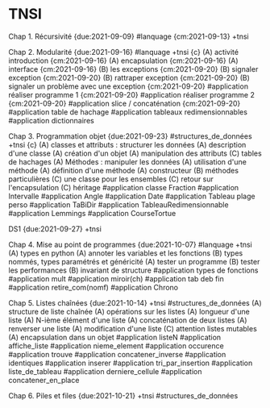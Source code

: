 # TNSI

Chap 1. Récursivité {due:2021-09-09} #lanquage {cm:2021-09-13} +tnsi

Chap 2. Modularité {due:2021-09-16} #lanquage +tnsi   {c}
    (A) activité introduction  {cm:2021-09-16}
    (A) encapsulation {cm:2021-09-16}
    (A) interface {cm:2021-09-16}
    (B) les exceptions {cm:2021-09-20}
    (B) signaler exception {cm:2021-09-20}
    (B) rattraper exception {cm:2021-09-20}
    (B) signaler un problème avec une exception  {cm:2021-09-20}
    #application réaliser programme 1 {cm:2021-09-20}
    #application réaliser programme 2 {cm:2021-09-20}
    #application slice / concaténation {cm:2021-09-20}
    #application table de hachage
    #application tableaux redimensionnables
    #application dictionnaires

Chap 3. Programmation objet {due:2021-09-23} #structures_de_données  +tnsi  {c}
    (A) classes et attributs : structurer les données
    (A) description d'une classe
    (A) création d'un objet
    (A) manipulation des attributs
    (C) tables de hachages
    (A) Méthodes : manipuler les données
    (A) utilisation d'une méthode
    (A) définition d'une méthode
    (A) constructeur
    (B) méthodes particulières
    (C) une classe pour les ensembles
    (C) retour sur l'encapsulation
    (C) héritage
    #application classe Fraction
    #application Intervalle
    #application Angle
    #application Date
    #application Tableau plage perso
    #application TaBiDir
    #application TableauRedimensionnable
    #application Lemmings
    #application CourseTortue

DS1 {due:2021-09-27} +tnsi

Chap 4. Mise au point de programmes {due:2021-10-07} #lanquage +tnsi
    (A) types en python
    (A) annoter les variables et les fonctions
    (B) types nommés, types paramétrés et généricité
    (A) tester un programme
    (B) tester les performances
    (B) invariant de structure
    #application types de fonctions
    #application mult
    #application miroir(ch)
    #application tab deb fin
    #application retire_com(nomf)
    #application Chrono


Chap 5. Listes chaînées {due:2021-10-14} +tnsi #structures_de_données
    (A) structure de liste chaînée
    (A) opérations sur les listes
    (A) longueur d'une liste
    (A) N-ième élément d'une liste
    (A) concaténation de deux listes
    (A) renverser une liste
    (A) modification d'une liste
    (C) attention listes mutables
    (A) encapsulation dans un objet
    #application listeN
    #application affiche_liste
    #application nieme_element
    #application occurence
    #application trouve
    #application concatener_inverse
    #application identiques
    #application inserer
    #application tri_par_insertion
    #application liste_de_tableau
    #application derniere_cellule
    #application concatener_en_place
    

Chap 6. Piles et files {due:2021-10-21}  +tnsi #structures_de_données 


